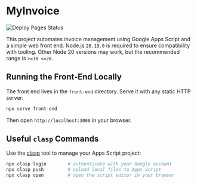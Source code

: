 # MyInvoice

![Deploy Pages Status](https://github.com/MoysesPimenta/MyInvoice/actions/workflows/deploy_pages.yml/badge.svg)

This project automates invoice management using Google Apps Script and a simple web front end.
Node.js `20.19.0` is required to ensure compatibility with tooling. Other Node 20 versions may work, but the recommended range is `>=18 <=20`.

## Running the Front‑End Locally

The front end lives in the `front-end` directory. Serve it with any static HTTP server:

```bash
npx serve front-end
```

Then open `http://localhost:3000` in your browser.

## Useful `clasp` Commands

Use the [clasp](https://github.com/google/clasp) tool to manage your Apps Script project:

```bash
npx clasp login        # authenticate with your Google account
npx clasp push         # upload local files to Apps Script
npx clasp open         # open the script editor in your browser
```
